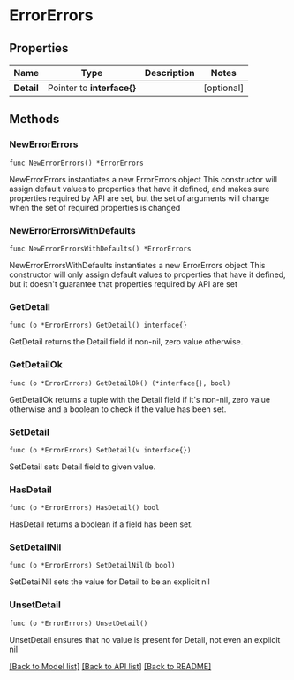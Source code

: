 # ErrorErrors

## Properties

Name | Type | Description | Notes
------------ | ------------- | ------------- | -------------
**Detail** | Pointer to **interface{}** |  | [optional] 

## Methods

### NewErrorErrors

`func NewErrorErrors() *ErrorErrors`

NewErrorErrors instantiates a new ErrorErrors object
This constructor will assign default values to properties that have it defined,
and makes sure properties required by API are set, but the set of arguments
will change when the set of required properties is changed

### NewErrorErrorsWithDefaults

`func NewErrorErrorsWithDefaults() *ErrorErrors`

NewErrorErrorsWithDefaults instantiates a new ErrorErrors object
This constructor will only assign default values to properties that have it defined,
but it doesn't guarantee that properties required by API are set

### GetDetail

`func (o *ErrorErrors) GetDetail() interface{}`

GetDetail returns the Detail field if non-nil, zero value otherwise.

### GetDetailOk

`func (o *ErrorErrors) GetDetailOk() (*interface{}, bool)`

GetDetailOk returns a tuple with the Detail field if it's non-nil, zero value otherwise
and a boolean to check if the value has been set.

### SetDetail

`func (o *ErrorErrors) SetDetail(v interface{})`

SetDetail sets Detail field to given value.

### HasDetail

`func (o *ErrorErrors) HasDetail() bool`

HasDetail returns a boolean if a field has been set.

### SetDetailNil

`func (o *ErrorErrors) SetDetailNil(b bool)`

 SetDetailNil sets the value for Detail to be an explicit nil

### UnsetDetail
`func (o *ErrorErrors) UnsetDetail()`

UnsetDetail ensures that no value is present for Detail, not even an explicit nil

[[Back to Model list]](../README.md#documentation-for-models) [[Back to API list]](../README.md#documentation-for-api-endpoints) [[Back to README]](../README.md)


